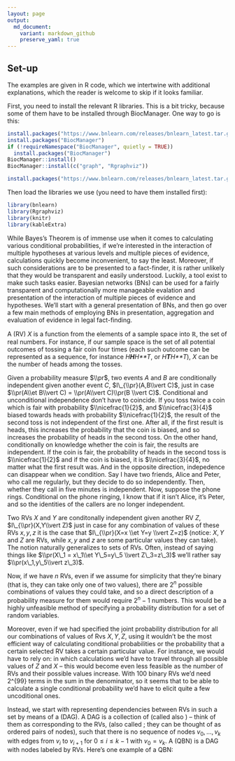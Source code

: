 ```yaml
---
layout: page
output:
  md_document:
    variant: markdown_github
    preserve_yaml: true
---
```


Set-up
------

The examples are given in R code, which we intertwine with additional
explanations, which the reader is welcome to skip if it looks familiar.

First, you need to install the relevant R libraries. This is a bit
tricky, because some of them have to be installed through BiocManager.
One way to go is this:

``` r
install.packages("https://www.bnlearn.com/releases/bnlearn_latest.tar.gz", repos = NULL, type = "source")
install.packages("BiocManager")
if (!requireNamespace("BiocManager", quietly = TRUE))
  install.packages("BiocManager")
BiocManager::install()
BiocManager::install(c("graph", "Rgraphviz"))

install.packages("https://www.bnlearn.com/releases/bnlearn_latest.tar.gz", repos = NULL, type = "source")
```

Then load the libraries we use (you need to have them installed first):

``` r
library(bnlearn)
library(Rgraphviz)
library(knitr)
library(kableExtra)
```

While Bayes’s Theorem is of immense use when it comes to calculating
various conditional probabilities, if we’re interested in the
interaction of multiple hypotheses at various levels and multiple pieces
of evidence, calculations quickly become inconvenient, to say the least.
Moreover, if such considerations are to be presented to a fact-finder,
it is rather unlikely that they would be transparent and easily
understood. Luckily, a tool exist to make such tasks easier. Bayesian
networks (BNs) can be used for a fairly transparent and computationally
more manageable evalation and presentation of the interaction of
multiple pieces of evidence and hypotheses. We’ll start with a general
presentation of BNs, and then go over a few main methods of employing
BNs in presentation, aggregation and evaluation of evidence in legal
fact-finding.

A (RV) *X* is a function from the elements of a sample space into ℝ, the
set of real numbers. For instance, if our sample space is the set of all
potential outcomes of tossing a fair coin four times (each such outcome
can be represented as a sequence, for instance *H**H**H**T*, or
*H**T**H**T*), *X* can be the number of heads among the tosses.

Given a probability measure $\\pr$, two events *A* and *B* are
conditionally independent given another event *C*,
$I\_{\\pr}(A,B\\vert C)$, just in case
$\\pr(A\\et B\\vert C) = \\pr(A\\vert C)\\pr(B \\vert C)$. Conditional
and unconditional independence don’t have to coincide. If you toss twice
a coin which is fair with probability $\\nicefrac{1}{2}$, and
$\\nicefrac{3}{4}$ biased towards heads with probability
$\\nicefrac{1}{2}$, the result of the second toss is not independent of
the first one. After all, if the first result is heads, this increases
the probability that the coin is biased, and so increases the
probability of heads in the second toss. On the other hand,
conditionally on knowledge whether the coin is fair, the results are
independent. If the coin is fair, the probability of heads in the second
toss is $\\nicefrac{1}{2}$ and if the coin is biased, it is
$\\nicefrac{3}{4}$, no matter what the first result was. And in the
opposite direction, indepedence can disappear when we condition. Say I
have two friends, Alice and Peter, who call me regularly, but they
decide to do so independently. Then, whether they call in five minutes
is independent. Now, suppose the phone rings. Conditional on the phone
ringing, I know that if it isn’t Alice, it’s Peter, and so the
identities of the callers are no longer independent.

Two RVs *X* and *Y* are conditonally independent given another RV *Z*,
$I\_{\\pr}(X,Y\\vert Z)$ just in case for any combination of values of
these RVs *x*, *y*, *z* it is the case that
$I\_{\\pr}(X=x \\et Y=y \\vert Z=z)$ (notice: *X*, *Y* and *Z* are RVs,
while *x*, *y* and *z* are some particular values they can take). The
notion naturally generalizes to sets of RVs. Often, instead of saying
things like $\\pr(X\_1 = x\_1\\et Y\_5=y\_5 \\vert Z\_3=z\_3)$ we’ll
rather say $\\pr(x\_1,y\_5\\vert z\_3)$.

Now, if we have *n* RVs, even if we assume for simplicity that they’re
binary (that is, they can take only one of two values), there are
2<sup>*n*</sup> possible combinations of values they could take, and so
a direct description of a probability measure for them would require
2<sup>*n*</sup> − 1 numbers. This would be a highly unfeasible method of
specifying a probability distribution for a set of random variables.

Moreover, even if we had specified the joint probability distribution
for all our combinations of values of Rvs *X*, *Y*, *Z*, using it
wouldn’t be the most efficient way of calculating conditional
probabilities or the probability that a certain selected RV takes a
certain particular value. For instance, we would have to rely on: in
which calculations we’d have to travel through all possible values of
*Z* and *X* – this would become even less feasible as the number of RVs
and their possible values increase. With 100 binary RVs we’d need 2^{99}
terms in the sum in the denominator, so it seems that to be able to
calculate a single conditional probability we’d have to elicit quite a
few uncoditional ones.

Instead, we start with representing dependencies between RVs in such a
set by means of a (DAG). A DAG is a collection of (called also ) – think
of them as corresponding to the RVs, (also called ; they can be thought
of as ordered pairs of nodes), such that there is no sequence of nodes
*v*<sub>0</sub>, …, *v*<sub>*k*</sub> with edges from *v*<sub>*i*</sub>
to *v*<sub>*i* + 1</sub> for 0 ≤ *i* ≤ *k* − 1 with
*v*<sub>0</sub> = *v*<sub>*k*</sub>. A (QBN) is a DAG with nodes labeled
by RVs. Here’s one example of a QBN:
